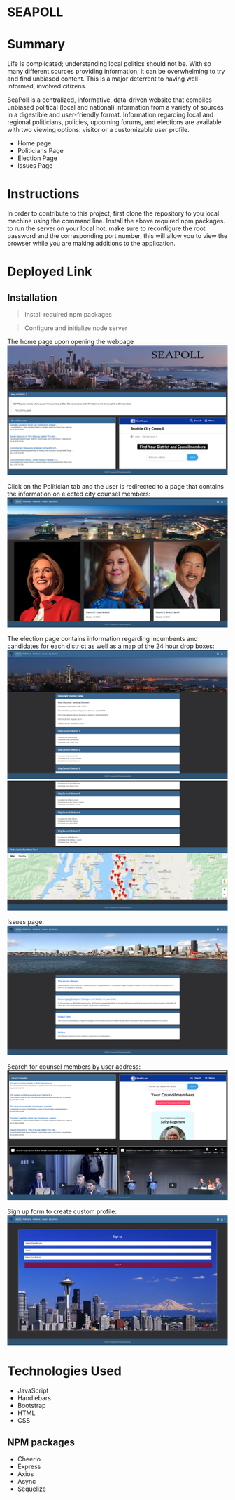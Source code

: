 # SEAPOLL

# Summary
Life is complicated; understanding local politics should not be. With so many different sources providing information, it can be overwhelming to try and find unbiased content. This is a major deterrent to having well-informed, involved citizens. 

SeaPoll is a centralized, informative, data-driven website that compiles unbiased political (local and national) information from a variety of sources in a digestible and user-friendly format. Information regarding local and regional politicians, policies, upcoming forums, and elections are available with two viewing options: visitor or a customizable user profile.

- Home page
- Politicians Page
- Election Page
- Issues Page



# Instructions
In order to contribute to this project, first clone the repository to you local machine using the command line. Install the above required npm packages. to run the server on your local hot, make sure to reconfigure the root password and the corresponding port number, this will allow you to view the browser while you are making additions to the application. 

# Deployed Link

## Installation
> Install required npm packages

> Configure and initialize node server

 
 The home page  upon opening the webpage ![Alt Text](public/css/seaPollScreen/seaPollHome.png)

 Click on the Politician tab and the user is redirected to a page that contains the information on elected city counsel members: ![Alt Text](public/css/seaPollScreen/politicians.png)
 
 The election page contains information regarding incumbents and candidates for each district as well as a map of the 24 hour drop boxes: ![Alt Text](public/css/seaPollScreen/electionTop.png)
 ![Alt Text](public/css/seaPollScreen/Elections.png)
 
 Issues page: ![Alt Text](public/css/seaPollScreen/Issues.png)
 
 Search for counsel members by user address: ![Alt Text](public/css/seaPollScreen/seaPollFindCouncilMembers.png)

 Sign up form to create custom profile: ![Alt Text](public/css/seaPollScreen/signUp.png)
 
 #

<!-- make this into the fancy little button links -->
# Technologies Used
- JavaScript
- Handlebars
- Bootstrap
- HTML
- CSS 

## NPM packages
- Cheerio
- Express
- Axios
- Async
- Sequelize